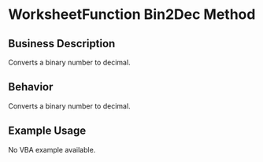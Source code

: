 # WorksheetFunction Bin2Dec Method

## Business Description
Converts a binary number to decimal.

## Behavior
Converts a binary number to decimal.

## Example Usage
No VBA example available.